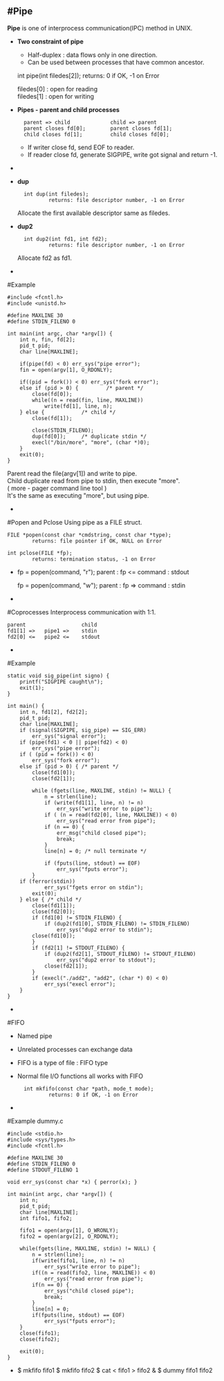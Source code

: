 #Pipe
-
**Pipe** is one of interprocess communication(IPC) method in UNIX.   

* **Two constraint of pipe**
	- Half-duplex : data flows only in one direction.
	- Can be used between processes that have common ancestor.  
	
	int pipe(int filedes[2]);
			returns: 0 if OK, -1 on Error
				
	filedes[0] : open for reading  
	filedes[1] : open for writing
	
* **Pipes - parent and child processes**
	
		parent => child				child => parent
		parent closes fd[0];		parent closes fd[1];
		child closes fd[1];			child closes fd[0];
	- If writer close fd, send EOF to reader.
	- If reader close fd, generate SIGPIPE, write got signal and return -1.

-
* **dup**  

		int dup(int filedes);  
				returns: file descriptor number, -1 on Error
	Allocate the first available descriptor same as filedes.
* **dup2**

 		int dup2(int fd1, int fd2);
 				returns: file descriptor number, -1 on Error
 	Allocate fd2 as fd1.
 	
-
#Example  
	
	#include <fcntl.h>
	#include <unistd.h>
	
	#define MAXLINE 30
	#define STDIN_FILENO 0
	
	int main(int argc, char *argv[]) {
		int n, fin, fd[2];
		pid_t pid;
		char line[MAXLINE];
		
		if(pipe(fd) < 0) err_sys("pipe error");
		fin = open(argv[1], O_RDONLY);
		
		if((pid = fork()) < 0) err_sys("fork error");
		else if (pid > 0) {			/* parent */
			close(fd[0]);
			while((n = read(fin, line, MAXLINE))
				write(fd[1], line, n);
		} else {			/* child */
			close(fd[1]);
			
			close(STDIN_FILENO);
			dup(fd[0]);		/* duplicate stdin */
			execl("/bin/more", "more", (char *)0);
		}
		exit(0);
	}

Parent read the file(argv[1]) and write to pipe.  
Child duplicate read from pipe to stdin, then execute "more".  
( more - pager command line tool )  
It's the same as executing "more", but using pipe.

-
#Popen and Pclose
Using pipe as a FILE struct.
	
	FILE *popen(const char *cmdstring, const char *type);
			returns: file pointer if OK, NULL on Error

	int pclose(FILE *fp);
			returns: termination status, -1 on Error
-
	fp = popen(command, "r");
parent : fp <= command : stdout

	fp = popen(command, "w");
parent : fp => command : stdin


-
#Coprocesses
Interprocess communication with 1:1.
	
	parent					child
	fd1[1] =>	pipe1 => 	stdin
	fd2[0] <=	pipe2 <=	stdout
	
-
#Example

	static void sig_pipe(int signo) {
		printf("SIGPIPE caught\n");
		exit(1); 
	}

	int main() {
		int n, fd1[2], fd2[2];
		pid_t pid;
		char line[MAXLINE];
		if (signal(SIGPIPE, sig_pipe) == SIG_ERR)
			err_sys("signal error");
		if (pipe(fd1) < 0 || pipe(fd2) < 0)
			err_sys("pipe error");
		if ( (pid = fork()) < 0)
			err_sys("fork error");
		else if (pid > 0) { /* parent */ 
			close(fd1[0]);
			close(fd2[1]);
			
			while (fgets(line, MAXLINE, stdin) != NULL) {
				n = strlen(line);
				if (write(fd1[1], line, n) != n)
					err_sys("write error to pipe");
				if ( (n = read(fd2[0], line, MAXLINE)) < 0)
					err_sys("read error from pipe"); 
				if (n == 0) {
					err_msg("child closed pipe"); 
					break;
				}
				line[n] = 0; /* null terminate */ 
				
				if (fputs(line, stdout) == EOF)
					err_sys("fputs error");
			}
       	if (ferror(stdin))
				err_sys("fgets error on stdin"); 
			exit(0);
		} else { /* child */ 
			close(fd1[1]);
			close(fd2[0]);
			if (fd1[0] != STDIN_FILENO) {
				if (dup2(fd1[0], STDIN_FILENO) != STDIN_FILENO) 
					err_sys("dup2 error to stdin");
        	close(fd1[0]);
			}
			if (fd2[1] != STDOUT_FILENO) {
				if (dup2(fd2[1], STDOUT_FILENO) != STDOUT_FILENO) 
					err_sys("dup2 error to stdout");
        		close(fd2[1]);
			}
			if (execl("./add2", "add2", (char *) 0) < 0)
				err_sys("execl error");
		}
	}
-
#FIFO
* Named pipe
* Unrelated processes can exchange data
* FIFO is a type of file : FIFO type
* Normal file I/O functions all works with FIFO

		int mkfifo(const char *path, mode_t mode);
				returns: 0 if OK, -1 on Error

-
#Example
dummy.c

	#include <stdio.h>
	#include <sys/types.h>
	#include <fcntl.h>

	#define MAXLINE 30
	#define STDIN_FILENO 0
	#define STDOUT_FILENO 1

	void err_sys(const char *x) { perror(x); }

	int main(int argc, char *argv[]) {
		int n;
		pid_t pid;
		char line[MAXLINE];
		int fifo1, fifo2;

		fifo1 = open(argv[1], O_WRONLY);
		fifo2 = open(argv[2], O_RDONLY);

		while(fgets(line, MAXLINE, stdin) != NULL) {
			n = strlen(line);
			if(write(fifo1, line, n) != n)
				err_sys("write error to pipe");
			if((n = read(fifo2, line, MAXLINE)) < 0)
				err_sys("read error from pipe");
			if(n == 0) {
				err_sys("child closed pipe");
				break;
			}
			line[n] = 0;
			if(fputs(line, stdout) == EOF)
				err_sys("fputs error");
		}
		close(fifo1);
		close(fifo2);
	
		exit(0);
	}

-
	$ mkfifo fifo1
	$ mkfifo fifo2
	$ cat < fifo1 > fifo2 &
	$ dummy fifo1 fifo2
